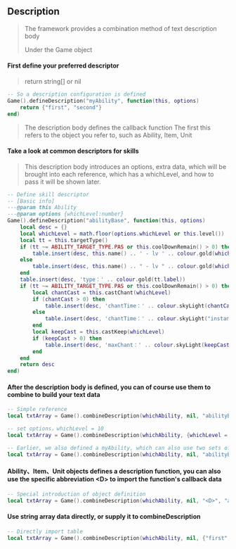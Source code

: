 ## Description

> The framework provides a combination method of text description body
>
> Under the Game object

#### First define your preferred descriptor

> return string[] or nil

```lua
-- So a description configuration is defined
Game().defineDescription("myAbility", function(this, options)
    return {"first", "second"}
end)
```

> The description body defines the callback function The first this refers to the object you refer to, such as Ability, Item, Unit

#### Take a look at common descriptors for skills

> This description body introduces an options, extra data, which will be brought into each reference, which has a whichLevel, and how to pass it will be shown later.

```lua
-- Define skill descriptor
-- [Basic info]
---@param this Ability
---@param options {whichLevel:number}
Game().defineDescription("abilityBase", function(this, options)
    local desc = {}
    local whichLevel = math.floor(options.whichLevel or this.level())
    local tt = this.targetType()
    if (tt ~= ABILITY_TARGET_TYPE.PAS or this.coolDownRemain() > 0) then
        table.insert(desc, this.name() .. ' - lv ' .. colour.gold(whichLevel) .. '（' .. colour.gold(this.hotkey()) .. '）')
    else
        table.insert(desc, this.name() .. " - lv " .. colour.gold(whichLevel))
    end
    table.insert(desc, 'type：' .. colour.gold(tt.label))
    if (tt ~= ABILITY_TARGET_TYPE.PAS or this.coolDownRemain() > 0) then
        local chantCast = this.castChant(whichLevel)
        if (chantCast > 0) then
            table.insert(desc, 'chantTime：' .. colour.skyLight(chantCast .. " Sec"))
        else
            table.insert(desc, 'chantTime：' .. colour.skyLight("instant"))
        end
        local keepCast = this.castKeep(whichLevel)
        if (keepCast > 0) then
            table.insert(desc, 'maxChant：' .. colour.skyLight(keepCast .. " Sec"))
        end
    end
    return desc
end)
```

#### After the description body is defined, you can of course use them to combine to build your text data

```lua
-- Simple reference
local txtArray = Game().combineDescription(whichAbility, nil, "abilityBase")

-- set options，whichLevel = 10
local txtArray = Game().combineDescription(whichAbility, {whichLevel = 10}, "abilityBase")

-- Earlier, we also defined a myAbility, which can also use two sets of data to merge in the order you introduced them
local txtArray = Game().combineDescription(whichAbility, nil, "abilityBase", "myAbility")
```

#### Ability、Item、Unit objects defines a description function, you can also use the specific abbreviation &lt;D&gt; to import the function's callback data

```lua
-- Special introduction of object definition
local txtArray = Game().combineDescription(whichAbility, nil, "<D>", "abilityBase")
```

#### Use string array data directly, or supply it to combineDescription

```lua
-- Directly import table
local txtArray = Game().combineDescription(whichAbility, nil, {"first","second"})
```
